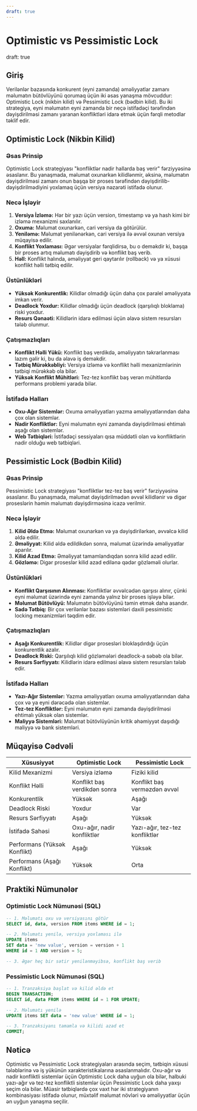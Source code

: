 ```yaml
---
draft: true
---
```

# Optimistic vs Pessimistic Lock
draft: true

## Giriş

Verilənlər bazasında konkurent (eyni zamanda) əməliyyatlar zamanı məlumatın bütövlüyünü qorumaq üçün iki əsas yanaşma mövcuddur: Optimistic Lock (nikbin kilid) və Pessimistic Lock (bədbin kilid). Bu iki strategiya, eyni məlumatın eyni zamanda bir neçə istifadəçi tərəfindən dəyişdirilməsi zamanı yaranan konfliktləri idarə etmək üçün fərqli metodlar təklif edir.

## Optimistic Lock (Nikbin Kilid)

### Əsas Prinsip

Optimistic Lock strategiyası "konfliktlər nadir hallarda baş verir" fərziyyəsinə əsaslanır. Bu yanaşmada, məlumat oxunarkən kilidlənmir, əksinə, məlumatın dəyişdirilməsi zamanı onun başqa bir proses tərəfindən dəyişdirilib-dəyişdirilmədiyini yoxlamaq üçün versiya nəzarəti istifadə olunur.

### Necə İşləyir

1. **Versiya İzləmə:** Hər bir yazı üçün version, timestamp və ya hash kimi bir izləmə mexanizmi saxlanılır.
2. **Oxuma:** Məlumat oxunarkən, cari versiya da götürülür.
3. **Yeniləmə:** Məlumat yenilənərkən, cari versiya ilə əvvəl oxunan versiya müqayisə edilir.
4. **Konflikt Yoxlaması:** Əgər versiyalar fərqlidirsə, bu o deməkdir ki, başqa bir proses artıq məlumatı dəyişdirib və konflikt baş verib.
5. **Həll:** Konflikt halında, əməliyyat geri qaytarılır (rollback) və ya xüsusi konflikt həlli tətbiq edilir.

### Üstünlükləri

- **Yüksək Konkurentlik:** Kilidlər olmadığı üçün daha çox paralel əməliyyata imkan verir.
- **Deadlock Yoxdur:** Kilidlər olmadığı üçün deadlock (qarşılıqlı bloklama) riski yoxdur.
- **Resurs Qənaəti:** Kilidlərin idarə edilməsi üçün əlavə sistem resursları tələb olunmur.

### Çatışmazlıqları

- **Konflikt Həlli Yükü:** Konflikt baş verdikdə, əməliyyatın təkrarlanması lazım gəlir ki, bu da əlavə iş deməkdir.
- **Tətbiq Mürəkkəbliyi:** Versiya izləmə və konflikt həlli mexanizmlərinin tətbiqi mürəkkəb ola bilər.
- **Yüksək Konflikt Mühitləri:** Tez-tez konflikt baş verən mühitlərdə performans problemi yarada bilər.

### İstifadə Halları

- **Oxu-Ağır Sistemlər:** Oxuma əməliyyatları yazma əməliyyatlarından daha çox olan sistemlər.
- **Nadir Konfliktlər:** Eyni məlumatın eyni zamanda dəyişdirilməsi ehtimalı aşağı olan sistemlər.
- **Web Tətbiqləri:** İstifadəçi sessiyaları qısa müddətli olan və konfliktlərin nadir olduğu web tətbiqləri.

## Pessimistic Lock (Bədbin Kilid)

### Əsas Prinsip

Pessimistic Lock strategiyası "konfliktlər tez-tez baş verir" fərziyyəsinə əsaslanır. Bu yanaşmada, məlumat dəyişdirilmədən əvvəl kilidlənir və digər proseslərin həmin məlumatı dəyişdirməsinə icazə verilmir.

### Necə İşləyir

1. **Kilid Əldə Etmə:** Məlumat oxunarkən və ya dəyişdirilərkən, əvvəlcə kilid əldə edilir.
2. **Əməliyyat:** Kilid əldə edildikdən sonra, məlumat üzərində əməliyyatlar aparılır.
3. **Kilid Azad Etmə:** Əməliyyat tamamlandıqdan sonra kilid azad edilir.
4. **Gözləmə:** Digər proseslər kilid azad edilənə qədər gözləməli olurlar.

### Üstünlükləri

- **Konflikt Qarşısının Alınması:** Konfliktlər əvvəlcədən qarşısı alınır, çünki eyni məlumat üzərində eyni zamanda yalnız bir proses işləyə bilər.
- **Məlumat Bütövlüyü:** Məlumatın bütövlüyünü təmin etmək daha asandır.
- **Sadə Tətbiq:** Bir çox verilənlər bazası sistemləri daxili pessimistic locking mexanizmləri təqdim edir.

### Çatışmazlıqları

- **Aşağı Konkurentlik:** Kilidlər digər prosesləri bloklaşdırdığı üçün konkurentlik azalır.
- **Deadlock Riski:** Qarşılıqlı kilid gözləmələri deadlock-a səbəb ola bilər.
- **Resurs Sərfiyyatı:** Kilidlərin idarə edilməsi əlavə sistem resursları tələb edir.

### İstifadə Halları

- **Yazı-Ağır Sistemlər:** Yazma əməliyyatları oxuma əməliyyatlarından daha çox və ya eyni dərəcədə olan sistemlər.
- **Tez-tez Konfliktlər:** Eyni məlumatın eyni zamanda dəyişdirilməsi ehtimalı yüksək olan sistemlər.
- **Maliyyə Sistemləri:** Məlumat bütövlüyünün kritik əhəmiyyət daşıdığı maliyyə və bank sistemləri.

## Müqayisə Cədvəli

| Xüsusiyyət | Optimistic Lock | Pessimistic Lock |
|------------|-----------------|------------------|
| Kilid Mexanizmi | Versiya izləmə | Fiziki kilid |
| Konflikt Həlli | Konflikt baş verdikdən sonra | Konflikt baş verməzdən əvvəl |
| Konkurentlik | Yüksək | Aşağı |
| Deadlock Riski | Yoxdur | Var |
| Resurs Sərfiyyatı | Aşağı | Yüksək |
| İstifadə Sahəsi | Oxu-ağır, nadir konfliktlər | Yazı-ağır, tez-tez konfliktlər |
| Performans (Yüksək Konflikt) | Aşağı | Yüksək |
| Performans (Aşağı Konflikt) | Yüksək | Orta |

## Praktiki Nümunələr

### Optimistic Lock Nümunəsi (SQL)

```sql
-- 1. Məlumatı oxu və versiyasını götür
SELECT id, data, version FROM items WHERE id = 1;

-- 2. Məlumatı yenilə, versiya yoxlaması ilə
UPDATE items 
SET data = 'new value', version = version + 1 
WHERE id = 1 AND version = 5;

-- 3. Əgər heç bir sətir yenilənməyibsə, konflikt baş verib
```

### Pessimistic Lock Nümunəsi (SQL)

```sql
-- 1. Tranzaksiya başlat və kilid əldə et
BEGIN TRANSACTION;
SELECT id, data FROM items WHERE id = 1 FOR UPDATE;

-- 2. Məlumatı yenilə
UPDATE items SET data = 'new value' WHERE id = 1;

-- 3. Tranzaksiyanı tamamla və kilidi azad et
COMMIT;
```

## Nəticə

Optimistic və Pessimistic Lock strategiyaları arasında seçim, tətbiqin xüsusi tələblərinə və iş yükünün xarakteristikalarına əsaslanmalıdır. Oxu-ağır və nadir konfliktli sistemlər üçün Optimistic Lock daha uyğun ola bilər, halbuki yazı-ağır və tez-tez konfliktli sistemlər üçün Pessimistic Lock daha yaxşı seçim ola bilər. Müasir tətbiqlərdə çox vaxt hər iki strategiyanın kombinasiyası istifadə olunur, müxtəlif məlumat növləri və əməliyyatlar üçün ən uyğun yanaşma seçilir.